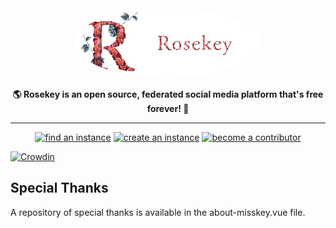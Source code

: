 <div align="center">
<a href="https://misskey-hub.net">
	<img src="./assets/rosekey.webp" alt="Rosekey logo" style="border-radius:50%" width="300"/>
</a>

**🌎 **Rosekey** is an open source, federated social media platform that's free forever! 🚀**

---

<a href="https://misskey-hub.net/servers/">
		<img src="https://custom-icon-badges.herokuapp.com/badge/find_an-instance-acea31?logoColor=acea31&style=for-the-badge&logo=misskey&labelColor=363B40" alt="find an instance"/></a>

<a href="https://misskey-hub.net/docs/for-admin/install/guides/">
		<img src="https://custom-icon-badges.herokuapp.com/badge/create_an-instance-FBD53C?logoColor=FBD53C&style=for-the-badge&logo=server&labelColor=363B40" alt="create an instance"/></a>

<a href="./CONTRIBUTING.md">
		<img src="https://custom-icon-badges.herokuapp.com/badge/become_a-contributor-A371F7?logoColor=A371F7&style=for-the-badge&logo=git-merge&labelColor=363B40" alt="become a contributor"/></a>

</div>

[![Crowdin](https://badges.crowdin.net/rosekey/localized.svg)](https://crowdin.com/project/rosekey)


## Special Thanks
A repository of special thanks is available in the about-misskey.vue file.